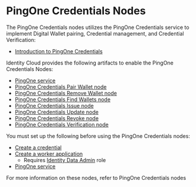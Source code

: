 <!--
 * This code is to be used exclusively in connection with Ping Identity Corporation software or services. Ping Identity Corporation only offers such software or services to legal entities who have entered into a binding license agreement with Ping Identity Corporation.
 *
 * Copyright 2024 Ping Identity Corporation. All Rights Reserved
-->

# PingOne Credentials Nodes

The PingOne Credentials nodes utilizes the PingOne Credentials service to implement Digital Wallet pairing, Credential 
management, and Credential Verification:

* [Introduction to PingOne Credentials](https://docs.pingidentity.com/r/en-us/pingone/pingone_credentials_introduction_to_pingonecredentials)


Identity Cloud provides the following artifacts to enable the PingOne Credentials Nodes:

* [PingOne service](https://github.com/ForgeRock/tntp-ping-service/blob/main/README.md)
* [PingOne Credentials Pair Wallet node](https://github.com/ForgeRock/tntp-pingone-credentials/blob/main/docs/PairWallet/Readme.md)
* [PingOne Credentials Remove Wallet node](https://github.com/ForgeRock/tntp-pingone-credentials/blob/main/docs/RemoveWallet/Readme.md)
* [PingOne Credentials Find Wallets node](https://github.com/ForgeRock/tntp-pingone-credentials/blob/main/docs/FindWallets/Readme.md)
* [PingOne Credentials Issue node](https://github.com/ForgeRock/tntp-pingone-credentials/blob/main/docs/Issue/Readme.md)
* [PingOne Credentials Update node](https://github.com/ForgeRock/tntp-pingone-credentials/blob/main/docs/Update/Readme.md)
* [PingOne Credentials Revoke node](https://github.com/ForgeRock/tntp-pingone-credentials/blob/main/docs/Revoke/Readme.md)
* [PingOne Credentials Verification node](https://github.com/ForgeRock/tntp-pingone-credentials/blob/main/docs/Verification/Readme.md)

You must set up the following before using the PingOne Credentials nodes:

* [Create a credential](https://docs.pingidentity.com/r/en-us/pingone/pingone_creating_and_managing_credentials)
* [Create a worker application](https://docs.pingidentity.com/r/en-us/pingone/p1_add_app_worker)
  * Requires [Identity Data Admin](https://apidocs.pingidentity.com/pingone/platform/v1/api/#roles) role
* [PingOne service](https://github.com/ForgeRock/tntp-ping-service/tree/cloudprep?tab=readme-ov-file#ping-one-service)

For more information on these nodes, refer to PingOne Credentials nodes
